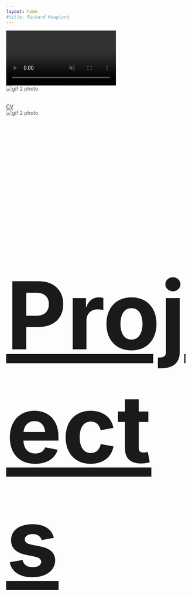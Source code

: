 ```yaml
---
layout: home
#title: Richard Hoagland
---
```


<!--<div class='shader'>
  <canvas id="shader_1" width="1280" height="720"></canvas>
</div>-->

<video autoplay muted loop id="home_video">
  <source src="/videos/canon_loop.mp4" type="video/mp4">
  <!--<source src="/videos/faces_room_gif_v2.mp4" type="video/mp4">-->
</video>

<!--<div class="right">-->

<div class="home-cv">
  <div class="home-container">
    <img src="/images/fridays2020/san_5.gif" class="img-responsive" alt="gif 2 photo" style="padding-bottom: 2rem; max-width:100%; opacity: .75;">
    <div class="home-centered">
      <a href="https://docs.google.com/document/d/e/2PACX-1vTMPQWkPGGejQxbwm_s-BfWE3flYh5QWYqS56OQ73JTfabw68ZkjNloso2w-pjq93O7E7EPzvci-SV6/pub" alttext="CV">CV</a>
  </div>
</div>

<div class="home-projects">
    <img src="/images/MeaningfulRegistration_Sketch2_2.gif" class="img-responsive" alt="gif 2 photo" style="padding-bottom: 2rem; max-width:100%; opacity: .75;">
    <div class="home-centered" style="font-size:8rem">
      <h1><a href="/projects.html" alttext="Projects">Projects</a></h1>
</div>
  
<!--<h1 style="font-size: 42px"><a href="/open_source_images.html" alttext="open source images">Machines</a></h1>-->
<!--<h1 style="font-size: 46px"><a href="/opn_src.html" alttext="open source images">Open src</a></h1>-->
<!--
<h1><a href="https://en.wikipedia.org/wiki/Richard_C._Hoagland" alttext="Bio">Bio</a> | <a href="https://docs.google.com/document/d/e/2PACX-1vTMPQWkPGGejQxbwm_s-BfWE3flYh5QWYqS56OQ73JTfabw68ZkjNloso2w-pjq93O7E7EPzvci-SV6/pub" alttext="Bio">CV</a></h1>
-->

<!--
<div class="haikuContainer">
<h4 id="lineOne">null</h4>
<h4 id="lineTwo">null</h4>
<h4 id="lineThree">null</h4>
<a href="/projects/tilly.html" alttext="TillyAndTelly">what is this haiku?</a>
</div>
-->
<!--<a href="/portfolio.html" alttext="Portfolio">Writings</a>
<a href="/portfolio.html" alttext="Portfolio">Artist Statement</a>
<a href="/portfolio.html" alttext="Portfolio">Bio</a>
<a href="/portfolio.html" alttext="Portfolio">CV</a>-->
      
<!--</div>-->

<!--/bio.html-->
